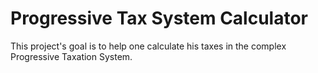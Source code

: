 # Progressive Tax System Calculator

This project's goal is to help one calculate his taxes in the complex Progressive Taxation System.

